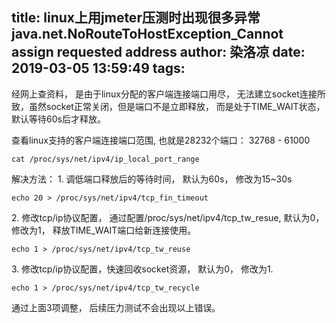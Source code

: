 title: linux上用jmeter压测时出现很多异常java.net.NoRouteToHostException_Cannot assign requested address
author: 染洛凉
date: 2019-03-05 13:59:49
tags:
---
经网上查资料， 是由于linux分配的客户端连接端口用尽， 无法建立socket连接所致，虽然socket正常关闭，但是端口不是立即释放， 而是处于TIME_WAIT状态， 默认等待60s后才释放。

查看linux支持的客户端连接端口范围, 也就是28232个端口： 
32768 - 61000
```
cat /proc/sys/net/ipv4/ip_local_port_range
```

解决方法：
1\. 调低端口释放后的等待时间， 默认为60s， 修改为15~30s
```
echo 20 > /proc/sys/net/ipv4/tcp_fin_timeout
```


2\. 修改tcp/ip协议配置， 通过配置/proc/sys/net/ipv4/tcp_tw_resue, 默认为0， 修改为1， 释放TIME_WAIT端口给新连接使用。
```
echo 1 > /proc/sys/net/ipv4/tcp_tw_reuse
```


3\. 修改tcp/ip协议配置，快速回收socket资源， 默认为0， 修改为1.
```
echo 1 > /proc/sys/net/ipv4/tcp_tw_recycle
```



通过上面3项调整， 后续压力测试不会出现以上错误。

